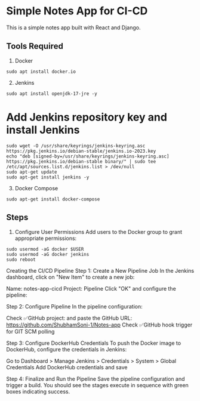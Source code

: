 # Simple Notes App for CI-CD
This is a simple notes app built with React and Django.

## Tools Required
1. Docker
```
sudo apt install docker.io
```

2. Jenkins
```
sudo apt install openjdk-17-jre -y
```
# Add Jenkins repository key and install Jenkins
```
sudo wget -O /usr/share/keyrings/jenkins-keyring.asc https://pkg.jenkins.io/debian-stable/jenkins.io-2023.key
echo "deb [signed-by=/usr/share/keyrings/jenkins-keyring.asc] https://pkg.jenkins.io/debian-stable binary/" | sudo tee /etc/apt/sources.list.d/jenkins.list > /dev/null
sudo apt-get update
sudo apt-get install jenkins -y
```

3. Docker Compose
```
sudo apt-get install docker-compose
```

## Steps 
1. Configure User Permissions
Add users to the Docker group to grant appropriate permissions:
```
sudo usermod -aG docker $USER
sudo usermod -aG docker jenkins
sudo reboot
```
Creating the CI/CD Pipeline
Step 1: Create a New Pipeline Job
In the Jenkins dashboard, click on "New Item" to create a new job:

Name: notes-app-cicd
Project: Pipeline
Click "OK" and configure the pipeline:


Step 2: Configure Pipeline
In the pipeline configuration:

Check ✅GitHub project: and paste the GitHub URL: https://github.com/ShubhamSoni-1/Notes-app
Check ✅GitHub hook trigger for GIT SCM polling

Step 3: Configure DockerHub Credentials
To push the Docker image to DockerHub, configure the credentials in Jenkins:

Go to Dashboard > Manage Jenkins > Credentials > System > Global Credentials
Add DockerHub credentials and save

Step 4: Finalize and Run the Pipeline
Save the pipeline configuration and trigger a build. You should see the stages execute in sequence with green boxes indicating success.


